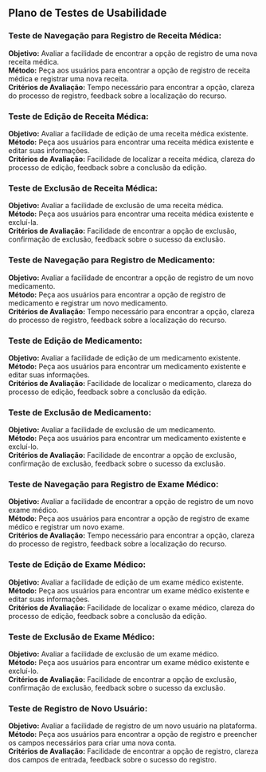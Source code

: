 ## Plano de Testes de Usabilidade

### Teste de Navegação para Registro de Receita Médica:

**Objetivo:** Avaliar a facilidade de encontrar a opção de registro de uma nova receita médica.<br>
**Método:** Peça aos usuários para encontrar a opção de registro de receita médica e registrar uma nova receita.<br>
**Critérios de Avaliação:** Tempo necessário para encontrar a opção, clareza do processo de registro, feedback sobre a localização do recurso.

### Teste de Edição de Receita Médica:

**Objetivo:** Avaliar a facilidade de edição de uma receita médica existente.<br>
**Método:** Peça aos usuários para encontrar uma receita médica existente e editar suas informações.<br>
**Critérios de Avaliação:** Facilidade de localizar a receita médica, clareza do processo de edição, feedback sobre a conclusão da edição.

### Teste de Exclusão de Receita Médica:

**Objetivo:** Avaliar a facilidade de exclusão de uma receita médica.<br>
**Método:** Peça aos usuários para encontrar uma receita médica existente e excluí-la.<br>
**Critérios de Avaliação:** Facilidade de encontrar a opção de exclusão, confirmação de exclusão, feedback sobre o sucesso da exclusão.

### Teste de Navegação para Registro de Medicamento:

**Objetivo:** Avaliar a facilidade de encontrar a opção de registro de um novo medicamento.<br>
**Método:** Peça aos usuários para encontrar a opção de registro de medicamento e registrar um novo medicamento.<br>
**Critérios de Avaliação:** Tempo necessário para encontrar a opção, clareza do processo de registro, feedback sobre a localização do recurso.

### Teste de Edição de Medicamento:

**Objetivo:** Avaliar a facilidade de edição de um medicamento existente.<br>
**Método:** Peça aos usuários para encontrar um medicamento existente e editar suas informações.<br>
**Critérios de Avaliação:** Facilidade de localizar o medicamento, clareza do processo de edição, feedback sobre a conclusão da edição.

### Teste de Exclusão de Medicamento:

**Objetivo:** Avaliar a facilidade de exclusão de um medicamento.<br>
**Método:** Peça aos usuários para encontrar um medicamento existente e excluí-lo.<br>
**Critérios de Avaliação:** Facilidade de encontrar a opção de exclusão, confirmação de exclusão, feedback sobre o sucesso da exclusão.

### Teste de Navegação para Registro de Exame Médico:

**Objetivo:** Avaliar a facilidade de encontrar a opção de registro de um novo exame médico.<br>
**Método:** Peça aos usuários para encontrar a opção de registro de exame médico e registrar um novo exame.<br>
**Critérios de Avaliação:** Tempo necessário para encontrar a opção, clareza do processo de registro, feedback sobre a localização do recurso.

### Teste de Edição de Exame Médico:

**Objetivo:** Avaliar a facilidade de edição de um exame médico existente.<br>
**Método:** Peça aos usuários para encontrar um exame médico existente e editar suas informações.<br>
**Critérios de Avaliação:** Facilidade de localizar o exame médico, clareza do processo de edição, feedback sobre a conclusão da edição.

### Teste de Exclusão de Exame Médico:

**Objetivo:** Avaliar a facilidade de exclusão de um exame médico.<br>
**Método:** Peça aos usuários para encontrar um exame médico existente e excluí-lo.<br>
**Critérios de Avaliação:** Facilidade de encontrar a opção de exclusão, confirmação de exclusão, feedback sobre o sucesso da exclusão.

### Teste de Registro de Novo Usuário:

**Objetivo:** Avaliar a facilidade de registro de um novo usuário na plataforma.<br>
**Método:** Peça aos usuários para encontrar a opção de registro e preencher os campos necessários para criar uma nova conta.<br>
**Critérios de Avaliação:** Facilidade de encontrar a opção de registro, clareza dos campos de entrada, feedback sobre o sucesso do registro.





